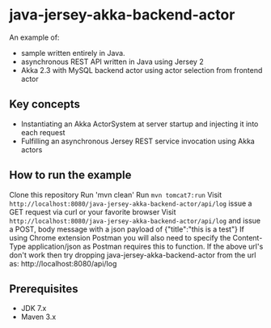 java-jersey-akka-backend-actor
=================

An example of:

- sample written entirely in Java. 
- asynchronous REST API written in Java using Jersey 2 
- Akka 2.3 with MySQL backend actor using actor selection from frontend actor

Key concepts
------------
* Instantiating an Akka ActorSystem at server startup and injecting it into each request
* Fulfilling an asynchronous Jersey REST service invocation using Akka actors

How to run the example
----------------------
Clone this repository
Run 'mvn clean'
Run `mvn tomcat7:run`
Visit `http://localhost:8080/java-jersey-akka-backend-actor/api/log` issue a GET request via curl or your favorite browser
Visit `http://localhost:8080/java-jersey-akka-backend-actor/api/log` and issue a POST, body message with a json payload of {"title":"this is a test"} 
If using Chrome extension Postman you will also need to specify the Content-Type application/json as Postman requires this to function. 
If the above url's don't work then try dropping java-jersey-akka-backend-actor from the url as: http://localhost:8080/api/log

Prerequisites
-------------
* JDK 7.x
* Maven 3.x
